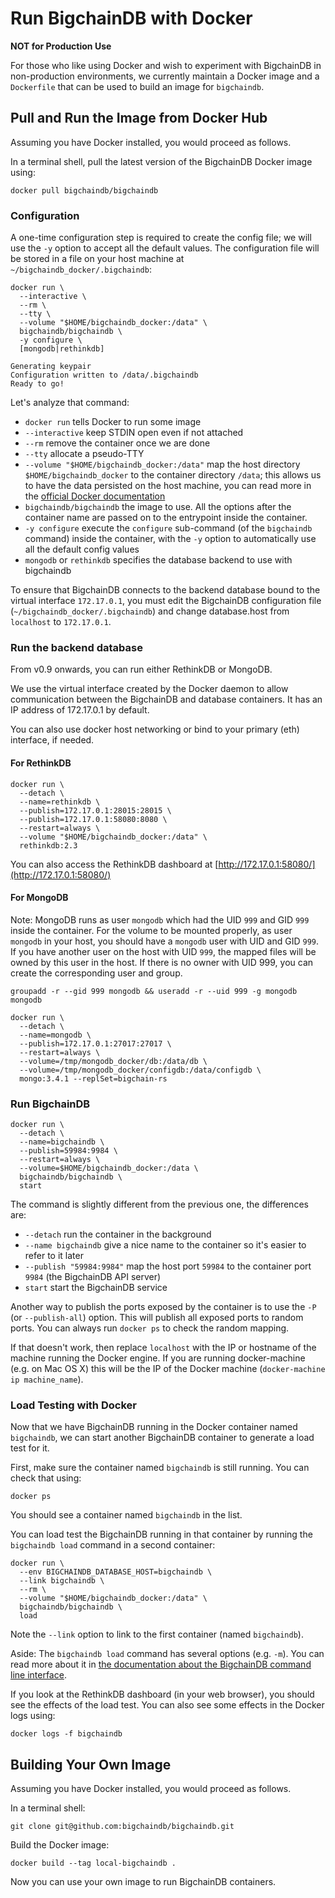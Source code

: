 # Run BigchainDB with Docker

**NOT for Production Use**

For those who like using Docker and wish to experiment with BigchainDB in
non-production environments, we currently maintain a Docker image and a
`Dockerfile` that can be used to build an image for `bigchaindb`.

## Pull and Run the Image from Docker Hub

Assuming you have Docker installed, you would proceed as follows.

In a terminal shell, pull the latest version of the BigchainDB Docker image using:
```text
docker pull bigchaindb/bigchaindb
```

### Configuration
A one-time configuration step is required to create the config file; we will use
the `-y` option to accept all the default values. The configuration file will
be stored in a file on your host machine at `~/bigchaindb_docker/.bigchaindb`:

```text
docker run \
  --interactive \
  --rm \
  --tty \
  --volume "$HOME/bigchaindb_docker:/data" \
  bigchaindb/bigchaindb \
  -y configure \
  [mongodb|rethinkdb]

Generating keypair
Configuration written to /data/.bigchaindb
Ready to go!
```

Let's analyze that command:

* `docker run` tells Docker to run some image
* `--interactive` keep STDIN open even if not attached
* `--rm` remove the container once we are done
* `--tty` allocate a pseudo-TTY
* `--volume "$HOME/bigchaindb_docker:/data"` map the host directory
 `$HOME/bigchaindb_docker` to the container directory `/data`;
 this allows us to have the data persisted on the host machine,
 you can read more in the [official Docker
 documentation](https://docs.docker.com/engine/tutorials/dockervolumes/#/mount-a-host-directory-as-a-data-volume)
* `bigchaindb/bigchaindb` the image to use. All the options after the container name are passed on to the entrypoint inside the container.
* `-y configure` execute the `configure` sub-command (of the `bigchaindb`
 command) inside the container, with the `-y` option to automatically use all the default config values
* `mongodb` or `rethinkdb` specifies the database backend to use with bigchaindb

To ensure that BigchainDB connects to the backend database bound to the virtual
interface `172.17.0.1`, you must edit the BigchainDB configuration file
(`~/bigchaindb_docker/.bigchaindb`) and change database.host from `localhost`
to `172.17.0.1`.


### Run the backend database
From v0.9 onwards, you can run either RethinkDB or MongoDB.

We use the virtual interface created by the Docker daemon to allow
communication between the BigchainDB and database containers.
It has an IP address of 172.17.0.1 by default.

You can also use docker host networking or bind to your primary (eth)
 interface, if needed.

#### For RethinkDB

```text
docker run \
  --detach \
  --name=rethinkdb \
  --publish=172.17.0.1:28015:28015 \
  --publish=172.17.0.1:58080:8080 \
  --restart=always \
  --volume "$HOME/bigchaindb_docker:/data" \
  rethinkdb:2.3
```


You can also access the RethinkDB dashboard at
[http://172.17.0.1:58080/](http://172.17.0.1:58080/)


#### For MongoDB

Note: MongoDB runs as user `mongodb` which had the UID `999` and GID `999`
inside the container. For the volume to be mounted properly, as user `mongodb`
in your host, you should have a `mongodb` user with UID and GID `999`.
If you have another user on the host with UID `999`, the mapped files will
be owned by this user in the host.
If there is no owner with UID 999, you can create the corresponding user and
group.

`groupadd -r --gid 999 mongodb && useradd -r --uid 999 -g mongodb mongodb`


```text
docker run \
  --detach \
  --name=mongodb \
  --publish=172.17.0.1:27017:27017 \
  --restart=always \
  --volume=/tmp/mongodb_docker/db:/data/db \
  --volume=/tmp/mongodb_docker/configdb:/data/configdb \
  mongo:3.4.1 --replSet=bigchain-rs
```

### Run BigchainDB

```text
docker run \
  --detach \
  --name=bigchaindb \
  --publish=59984:9984 \
  --restart=always \
  --volume=$HOME/bigchaindb_docker:/data \
  bigchaindb/bigchaindb \
  start
```

The command is slightly different from the previous one, the differences are:

* `--detach` run the container in the background
* `--name bigchaindb` give a nice name to the container so it's easier to
 refer to it later
* `--publish "59984:9984"` map the host port `59984` to the container port `9984`
 (the BigchainDB API server)
* `start` start the BigchainDB service

Another way to publish the ports exposed by the container is to use the `-P` (or
`--publish-all`) option. This will publish all exposed ports to random ports. You can
always run `docker ps` to check the random mapping.

If that doesn't work, then replace `localhost` with the IP or hostname of the
machine running the Docker engine. If you are running docker-machine (e.g. on
Mac OS X) this will be the IP of the Docker machine (`docker-machine ip
machine_name`).

### Load Testing with Docker

Now that we have BigchainDB running in the Docker container named `bigchaindb`, we can
start another BigchainDB container to generate a load test for it.

First, make sure the container named `bigchaindb` is still running. You can check that using:
```text
docker ps
```

You should see a container named `bigchaindb` in the list.

You can load test the BigchainDB running in that container by running the `bigchaindb load` command in a second container:

```text
docker run \
  --env BIGCHAINDB_DATABASE_HOST=bigchaindb \
  --link bigchaindb \
  --rm \
  --volume "$HOME/bigchaindb_docker:/data" \
  bigchaindb/bigchaindb \
  load
```

Note the `--link` option to link to the first container (named `bigchaindb`).

Aside: The `bigchaindb load` command has several options (e.g. `-m`). You can read more about it in [the documentation about the BigchainDB command line interface](../server-reference/bigchaindb-cli.html).

If you look at the RethinkDB dashboard (in your web browser), you should see the effects of the load test. You can also see some effects in the Docker logs using:
```text
docker logs -f bigchaindb
```

## Building Your Own Image

Assuming you have Docker installed, you would proceed as follows.

In a terminal shell:
```text
git clone git@github.com:bigchaindb/bigchaindb.git
```

Build the Docker image:
```text
docker build --tag local-bigchaindb .
```

Now you can use your own image to run BigchainDB containers.
